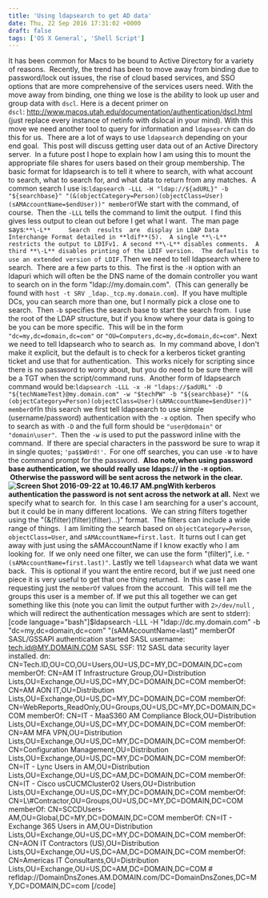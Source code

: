 ```yaml
---
title: 'Using ldapsearch to get AD data'
date: Thu, 22 Sep 2016 17:31:02 +0000
draft: false
tags: ['OS X General', 'Shell Script']
---
```


It has been common for Macs to be bound to Active Directory for a variety of reasons.  Recently, the trend has been to move away from binding due to password/lock out issues, the rise of cloud based services, and SSO options that are more comprehensive of the services users need. With the move away from binding, one thing we lose is the ability to look up user and group data with `dscl`. Here is a decent primer on `dscl`: http://www.macos.utah.edu/documentation/authentication/dscl.html (just replace every instance of netinfo with dslocal in your mind). With this move we need another tool to query for information and `ldapsearch` can do this for us.  There are a lot of ways to use `ldapsearch` depending on your end goal.  This post will discuss getting user data out of an Active Directory server.  In a future post I hope to explain how I am using this to mount the appropriate file shares for users based on their group membership. The basic format for ldapsearch is to tell it where to search, with what account to search, what to search for, and what data to return from any matches.  A common search I use is:```
ldapsearch -LLL -H "ldap://${adURL}" -b "${searchbase}" "(&(objectCategory=Person)(objectClass=User)(sAMAccountName=$endUser))" memberOf
```We start with the command, of course.  Then the `-LLL` tells the command to limit the output.  I find this gives less output to clean out before I get what I want.  The man page says:```
**\-L**     Search  results  are  display in LDAP Data Interchange Format detailed in **ldif**(5).  A single **\-L** restricts the output to LDIFv1. A second **\-L** disables comments.  A third **\-L** disables printing of the LDIF version.  The defaultis to use an extended version of LDIF.
```Then we need to tell ldapsearch where to search.  There are a few parts to this.  The first is the `-H` option with an ldapuri which will often be the DNS name of the domain controller you want to search on in the form "ldap://my.domain.com".  (This can generally be found with `host -t SRV _ldap._tcp.my.domain.com`).  If you have multiple DCs, you can search more than one, but I normally pick a close one to search.  Then `-b` specifies the search base to start the search from.  I use the root of the LDAP structure, but if you know where your data is going to be you can be more specific.  This will be in the form `"dc=my,dc=domain,dc=com"` or `"OU=Computers,dc=my,dc=domain,dc=com"`. Next we need to tell ldapsearch who to search as.  In my command above, I don't make it explicit, but the default is to check for a kerberos ticket granting ticket and use that for authentication.  This works nicely for scripting since there is no password to worry about, but you do need to be sure there will be a TGT when the script/command runs.  Another form of ldapsearch command would be:```
ldapsearch -LLL -x -H "ldaps://$adURL" -D "${techNameTest}@my.domain.com" -w "$techPW" -b "${searchbase}" "(&(objectCategory=Person)(objectClass=User)(sAMAccountName=$endUser))" memberOf
```In this search we first tell ldapsearch to use simple (username/password) authentication with the `-x` option.  Then specify who to search as with `-D` and the full form should be `"user@domain"` or `"domain\user"`.  Then the `-w` is used to put the password inline with the command.  If there are special characters in the password be sure to wrap it in single quotes; `'pa$$W0rd!'`.  For one off searches, you can use `-W` to have the command prompt for the password.  **Also note,when using password base authentication, we should really use ldaps:// in the `-H` option.  Otherwise the password will be sent across the network in the clear.![Screen Shot 2016-09-22 at 10.46.17 AM.png](https://sneakypockets.wordpress.com/wp-content/uploads/2016/09/screen-shot-2016-09-22-at-10-46-17-am1.png)With kerberos authentication the password is not sent across the network at all.** Next we specify what to search for.  In this case I am searching for a user's account, but it could be in many different locations.  We can string filters together using the "(&(filter)(filter)(filter)...)" format.  The filters can include a wide range of things.  I am limiting the search based on `objectCategory=Person`, `objectClass=User`, and `sAMAccountName=first.last`.  It turns out I can get away with just using the sAMAccountName if I know exactly who I am looking for.  If we only need one filter, we can use the form "(filter)", i.e. `"(sAMAccountName=first.last)"`. Lastly we tell `ldapsearch` what data we want back.  This is optional if you want the entire record, but if we just need one piece it is very useful to get that one thing returned.  In this case I am requesting just the `memberOf` values from the account.  This will tell me the groups this user is a member of. If we put this all together we can get something like this (note you can limit the output further with `2>/dev/null` , which will redirect the authentication messages which are sent to stderr): \[code language="bash"\]$ldapsearch -LLL -H "ldap://dc.my.domain.com" -b "dc=my,dc=domain,dc=com" "(sAMAccountName=last)" memberOf SASL/GSSAPI authentication started SASL username: tech.id@MY.DOMAIN.COM SASL SSF: 112 SASL data security layer installed. dn: CN=Tech.ID,OU=CO,OU=Users,OU=US,DC=MY,DC=DOMAIN,DC=com memberOf: CN=AM IT Infrastructure Group,OU=Distribution Lists,OU=Exchange,OU=US,DC=MY,DC=DOMAIN,DC=COM memberOf: CN=AM AON IT,OU=Distribution Lists,OU=Exchange,OU=US,DC=MY,DC=DOMAIN,DC=COM memberOf: CN=WebReports\_ReadOnly,OU=Groups,OU=US,DC=MY,DC=DOMAIN,DC=COM memberOf: CN=IT - MaaS360 AM Compliance Block,OU=Distribution Lists,OU=Exchange,OU=US,DC=MY,DC=DOMAIN,DC=COM memberOf: CN=AM MFA VPN,OU=Distribution Lists,OU=Exchange,OU=US,DC=MY,DC=DOMAIN,DC=COM memberOf: CN=Configuration Management,OU=Distribution Lists,OU=Exchange,OU=US,DC=MY,DC=DOMAIN,DC=COM memberOf: CN=IT - Lync Users in AM,OU=Distribution Lists,OU=Exchange,OU=US,DC=AM,DC=DOMAIN,DC=COM memberOf: CN=IT - Cisco usCUCMCluster02 Users,OU=Distribution Lists,OU=Exchange,OU=US,DC=MY,DC=DOMAIN,DC=COM memberOf: CN=L\\#Contractor,OU=Groups,OU=US,DC=MY,DC=DOMAIN,DC=COM memberOf: CN=SCCDUsers-AM,OU=Global,DC=MY,DC=DOMAIN,DC=COM memberOf: CN=IT - Exchange 365 Users in AM,OU=Distribution Lists,OU=Exchange,OU=US,DC=MY,DC=DOMAIN,DC=COM memberOf: CN=AON IT Contractors (US),OU=Distribution Lists,OU=Exchange,OU=US,DC=AM,DC=DOMAIN,DC=COM memberOf: CN=Americas IT Consultants,OU=Distribution Lists,OU=Exchange,OU=US,DC=AM,DC=DOMAIN,DC=COM # refldap://DomainDnsZones.AM.DOMAIN.com/DC=DomainDnsZones,DC=MY,DC=DOMAIN,DC=com \[/code\]